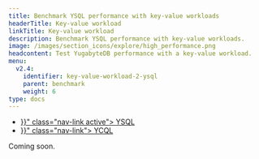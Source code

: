 ```yaml
---
title: Benchmark YSQL performance with key-value workloads
headerTitle: Key-value workload
linkTitle: Key-value workload
description: Benchmark YSQL performance with key-value workloads.
image: /images/section_icons/explore/high_performance.png
headcontent: Test YugabyteDB performance with a key-value workload.
menu:
  v2.4:
    identifier: key-value-workload-2-ysql
    parent: benchmark
    weight: 6
type: docs
---
```


<ul class="nav nav-tabs-alt nav-tabs-yb">

  <li >
    <a href="{{< relref "./key-value-workload-ysql.md" >}}" class="nav-link active">
      <i class="icon-postgres" aria-hidden="true"></i>
      YSQL
    </a>
  </li>

  <li >
    <a href="{{< relref "./key-value-workload-ycql.md" >}}" class="nav-link">
      <i class="icon-cassandra" aria-hidden="true"></i>
      YCQL
    </a>
  </li>

</ul>

Coming soon.
